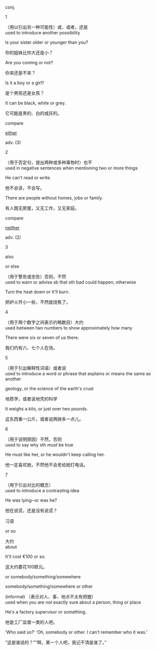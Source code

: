 conj.

1

 （用以引出另一种可能性）或，或者，还是  
 used to introduce another possibility

 Is your sister older or younger than you?

 你的姐妹比你大还是小？

 Are you coming or not?

 你来还是不来？

 Is it a boy or a girl?

 是个男孩还是女孩？

 It can be black, white or grey.

 它可能是黑的、白的或灰的。

 compare 

[either](https://fanyi.baidu.com/#en/zh/either)

 adv. \(3\)

2

 （用于否定句，提出两种或多种事物时）也不  
 used in negative sentences when mentioning two or more things

 He can't read or write.

 他不会读，不会写。

 There are people without homes, jobs or family.

 有人既无房屋，又无工作，又无家庭。

 compare 

[neither](https://fanyi.baidu.com/#en/zh/neither)

 adv. \(2\)

3

also

or else

 （用于警告或忠告）否则，不然  
 used to warn or advise sb that sth bad could happen; otherwise

 Turn the heat down or it'll burn.

 把炉火开小一些，不然就烧焦了。

4

 （用于两个数字之间表示约略数目）大约  
 used between two numbers to show approximately how many

 There were six or seven of us there.

 我们约有六、七个人在场。

5

 （用于引出解释性词语）或者说  
 used to introduce a word or phrase that explains or means the same as another

 geology, or the science of the earth's crust

 地质学，或者说地壳的科学

 It weighs a kilo, or just over two pounds.

 这东西重一公斤，或者说两磅多一点儿。

6

 （用于说明原因）不然，否则  
 used to say why sth must be true

 He must like her, or he wouldn't keep calling her.

 他一定喜欢她，不然他不会老给她打电话。

7

 （用于引出对比的概念）  
 used to introduce a contrasting idea

 He was lying─or was he?

 他在说谎，还是没有说谎？

习语

or so

 大约  
 about

 It'll cost €100 or so.

 这大约要花100欧元。

or somebody/something/somewhere

somebody/something/somewhere or other

\(informal\) （表示对人、事、地点不太有把握）  
 used when you are not exactly sure about a person, thing or place

 He's a factory supervisor or something.

 他是工厂监督一类的人吧。

 ‘Who said so?’ ‘Oh, somebody or other. I can't remember who it was.’

 “这是谁说的？”“啊，某一个人吧，我记不清是谁了。”

